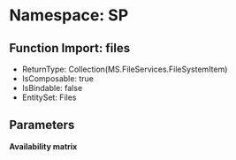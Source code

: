 # Namespace: SP

## Function Import: files

- ReturnType: Collection(MS.FileServices.FileSystemItem)
- IsComposable: true
- IsBindable: false
- EntitySet: Files

## Parameters

**Availability matrix**


